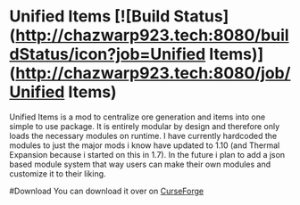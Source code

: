 # Unified Items  [![Build Status](http://chazwarp923.tech:8080/buildStatus/icon?job=Unified Items)](http://chazwarp923.tech:8080/job/Unified Items)
Unified Items is a mod to centralize ore generation and items into one simple to use package.
It is entirely modular by design and therefore only loads the necessary modules on runtime.
I have currently hardcoded the modules to just the major mods i know have updated to 1.10 (and Thermal Expansion because i started on this in 1.7).
In the future i plan to add a json based module system that way users can make their own modules and customize it to their liking.

#Download
You can download it over on [CurseForge](http://minecraft.curseforge.com/projects/unified-items)
